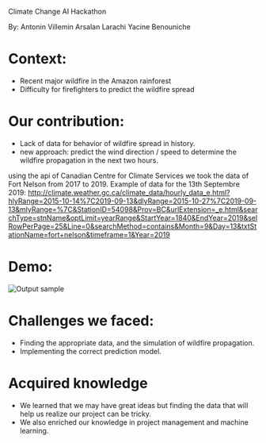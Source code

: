 Climate Change AI Hackathon

By:
Antonin Villemin
Arsalan Larachi
Yacine Benouniche

# Context:

- Recent major wildfire in the Amazon rainforest
- Difficulty for firefighters to predict the wildfire spread

# Our contribution:

- Lack of data for behavior of wildfire spread in history.
- new approach: predict the wind direction / speed to determine the wildfire propagation in the next two hours.

using the api of Canadian Centre for Climate Services we took the data of Fort Nelson from 2017 to 2019.
Example of data for the 13th Septembre 2019:
http://climate.weather.gc.ca/climate_data/hourly_data_e.html?hlyRange=2015-10-14%7C2019-09-13&dlyRange=2015-10-27%7C2019-09-13&mlyRange=%7C&StationID=54098&Prov=BC&urlExtension=_e.html&searchType=stnName&optLimit=yearRange&StartYear=1840&EndYear=2019&selRowPerPage=25&Line=0&searchMethod=contains&Month=9&Day=13&txtStationName=fort+nelson&timeframe=1&Year=2019

# Demo:

![Output sample](https://github.com/ars12345/hackathonClimateChange/raw/master/gif_live_1.gif)

# Challenges we faced:

- Finding the appropriate data, and the simulation of wildfire propagation.
- Implementing the correct prediction model.

# Acquired knowledge

- We learned that we may have great ideas but finding the data that will help us realize our project can be tricky.
- We also enriched our knowledge in project management and machine learning.

